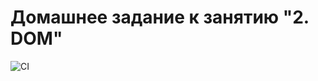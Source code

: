 # Домашнее задание к занятию "2. DOM"

![CI](https://github.com/gorynch/ahj-dom/actions/workflows/web.yml/badge.svg)
